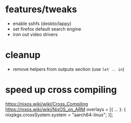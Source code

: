 # features/tweaks
- enable sshfs (deskto/lappy)
- set firefox default search engine
- iron out video drivers

# cleanup
- remove helpers from outputs section (use `let .. in`)


# speed up cross compiling
   https://nixos.wiki/wiki/Cross_Compiling
   https://nixos.wiki/wiki/NixOS_on_ARM
   overlays = [{ ... }: {
     nixpkgs.crossSystem.system = "aarch64-linux";
   }];
